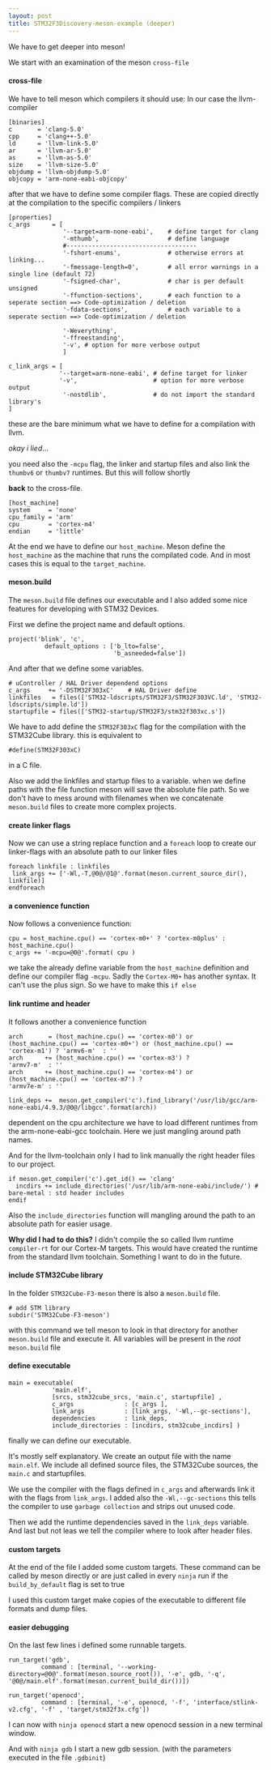 ```yaml
---
layout: post
title: STM32F3Discovery-meson-example (deeper)
---
```


We have to get deeper into meson!

We start with an examination of the meson `cross-file`

#### cross-file

We have to tell meson which compilers it should use: In our case the llvm-compiler

```
[binaries]
c       = 'clang-5.0'
cpp     = 'clang++-5.0'
ld      = 'llvm-link-5.0'
ar      = 'llvm-ar-5.0'
as      = 'llvm-as-5.0'
size    = 'llvm-size-5.0'
objdump = 'llvm-objdump-5.0'
objcopy = 'arm-none-eabi-objcopy'
```

after that we have to define some compiler flags.
These are copied directly at the compilation to the specific compilers / linkers

```
[properties]
c_args      = [
               '--target=arm-none-eabi',    # define target for clang
               '-mthumb',                   # define language
               #------------------------------------
               '-fshort-enums',             # otherwise errors at linking...
               '-fmessage-length=0',        # all error warnings in a single line (default 72)
               '-fsigned-char',             # char is per default unsigned
               '-ffunction-sections',       # each function to a seperate section ==> Code-optimization / deletion
               '-fdata-sections',           # each variable to a seperate section ==> Code-optimization / deletion

               '-Weverything',
               '-ffreestanding',
               '-v', # option for more verbose output
               ]

c_link_args = [
              '--target=arm-none-eabi', # define target for linker
              '-v',                     # option for more verbose output
               '-nostdlib',             # do not import the standard library's
]
```

these are the bare minimum what we have to define for a compilation with llvm.

*okay i lied*...

you need also the `-mcpu` flag, the linker and startup files and also link the `thumbv6` or `thumbv7` runtimes.
But this will follow shortly

**back** to the cross-file.

```
[host_machine]
system     = 'none'
cpu_family = 'arm'
cpu        = 'cortex-m4'
endian     = 'little'
```

At the end we have to define our `host_machine`. Meson define the `host_machine` as the machine that runs the compilated code. And in most cases this is equal to the `target_machine`.

#### meson.build
The `meson.build` file defines our executable and I also added some nice features for developing with STM32 Devices.

First we define the project name and default options.

```
project('blink', 'c',
          default_options : ['b_lto=false',
                             'b_asneeded=false'])
```

And after that we define some variables.

```
# uController / HAL Driver dependend options
c_args     += '-DSTM32F303xC'    # HAL Driver define
linkfiles   = files(['STM32-ldscripts/STM32F3/STM32F303VC.ld', 'STM32-ldscripts/simple.ld'])
startupfile = files(['STM32-startup/STM32F3/stm32f303xc.s'])
```
We have to add define the `STM32F303xC` flag for the compilation with the STM32Cube library.
this is equivalent to

```
#define(STM32F303xC)
```

in a C file.

Also we add the linkfiles and startup files to a variable. when we define paths with the file function meson will save the absolute file path.
So we don't have to mess around with filenames when we concatenate `meson.build` files to create more complex projects.

#### create linker flags

Now we can use a string replace function and a `foreach` loop to create our linker-flags with an absolute path to our linker files

```
foreach linkfile : linkfiles
 link_args += ['-Wl,-T,@0@/@1@'.format(meson.current_source_dir(), linkfile)]
endforeach
```

#### a convenience function

Now follows a convenience function:

```
cpu = host_machine.cpu() == 'cortex-m0+' ? 'cortex-m0plus' : host_machine.cpu()
c_args += '-mcpu=@0@'.format( cpu )
```

we take the already define variable from the `host_machine` definition and define our compiler flag `-mcpu`.
Sadly the `Cortex-M0+` has another syntax. It can't use the plus sign. So we have to make this `if else`

#### link runtime  and header
It follows another a convenience function

```
arch       = (host_machine.cpu() == 'cortex-m0') or (host_machine.cpu() == 'cortex-m0+') or (host_machine.cpu() == 'cortex-m1') ? 'armv6-m'  : ''
arch      += (host_machine.cpu() == 'cortex-m3') ?                                                                                'armv7-m'  : ''
arch      += (host_machine.cpu() == 'cortex-m4') or (host_machine.cpu() == 'cortex-m7') ?                                         'armv7e-m' : ''

link_deps +=  meson.get_compiler('c').find_library('/usr/lib/gcc/arm-none-eabi/4.9.3/@0@/libgcc'.format(arch))
```

dependent on the cpu architecture we have to load different runtimes from the arm-none-eabi-gcc toolchain.
Here we just mangling around path names.

And for the llvm-toolchain only I had to link manually the right header files to our project.

```
if meson.get_compiler('c').get_id() == 'clang'
  incdirs += include_directories('/usr/lib/arm-none-eabi/include/') # bare-metal : std header includes
endif
```

Also the `include_directories` function will mangling around the path to an absolute path for easier usage.

**Why did I had to do this?**
I didn't compile the so called llvm runtime `compiler-rt` for our Cortex-M targets. This would have created the runtime from the standard llvm toolchain.
Something I want to do in the future.


#### include STM32Cube library

In the folder `STM32Cube-F3-meson` there is also a `meson.build` file.

```
# add STM library
subdir('STM32Cube-F3-meson')
```
with this command we tell meson to look in that directory for another `meson.build` file and execute it.
All variables will be present in the *root* `meson.build` file

#### define executable

```
main = executable(
            'main.elf',
            [srcs, stm32cube_srcs, 'main.c', startupfile] ,
            c_args              : [c_args ],
            link_args           : [link_args, '-Wl,--gc-sections'],
            dependencies        : link_deps,
            include_directories : [incdirs, stm32cube_incdirs] )
```

finally we can define our executable.

It's mostly self explanatory. We create an output file with the name `main.elf`.
We include all defined source files, the STM32Cube sources, the `main.c` and startupfiles.

We use the compiler with the flags defined in `c_args` and afterwards link it with the flags from `link_args`.
I added also the `-Wl,--gc-sections` this tells the compiler to use `garbage collection` and strips out unused code.

Then we add the runtime dependencies saved in the `link_deps` variable. And last but not leas we tell the compiler where to look after header files.


#### custom targets

At the end of the file I added some custom targets.
These command can be called by meson directly or are just called in every `ninja` run if the `build_by_default` flag is set to true

I used this custom target make copies of the executable to different file formats and dump files.

#### easier debugging
On the last few lines i defined some runnable targets.

```
run_target('gdb',
         command : [terminal, '--working-directory=@0@'.format(meson.source_root()), '-e', gdb, '-q', '@0@/main.elf'.format(meson.current_build_dir())])

run_target('openocd',
         command : [terminal, '-e', openocd, '-f', 'interface/stlink-v2.cfg', '-f' , 'target/stm32f3x.cfg'])
```
I can now with `ninja openocd` start a new openocd session in a new terminal window.

And with `ninja gdb` I start a new gdb session. (with the parameters executed in the file `.gdbinit`)
